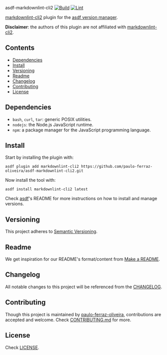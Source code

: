  asdf-markdownlint-cli2 [![Build][build-img]][build] [![Lint][lint-img]][lint]

[build]: https://github.com/paulo-ferraz-oliveira/asdf-markdownlint-cli2/actions
[build-img]: https://github.com/paulo-ferraz-oliveira/asdf-markdownlint-cli2/actions/workflows/build.yml/badge.svg
[lint]: https://github.com/paulo-ferraz-oliveira/asdf-markdownlint-cli2/actions
[lint-img]: https://github.com/paulo-ferraz-oliveira/asdf-markdownlint-cli2/actions/workflows/lint.yml/badge.svg

[markdownlint-cli2](https://github.com/DavidAnson/markdownlint-cli2) plugin for the
[asdf version manager](https://asdf-vm.com).

**Disclaimer**: the authors of this plugin are not affiliated with [markdownlint-cli2](https://github.com/DavidAnson/markdownlint-cli2).

## Contents

- [Dependencies](#dependencies)
- [Install](#install)
- [Versioning](#versioning)
- [Readme](#readme)
- [Changelog](#changelog)
- [Contributing](#contributing)
- [License](#license)

## Dependencies

- `bash`, `curl`, `tar`: generic POSIX utilities.
- `nodejs`: the Node.js JavaScript runtime.
- `npm`: a package manager for the JavaScript programming language.

## Install

Start by installing the plugin with:

```shell
asdf plugin add markdownlint-cli2 https://github.com/paulo-ferraz-oliveira/asdf-markdownlint-cli2.git
```

Now install the tool with:

```shell
asdf install markdownlint-cli2 latest
```

Check [asdf](https://github.com/asdf-vm/asdf)'s README for more instructions on how to
install and manage versions.

## Versioning

This project adheres to [Semantic Versioning](https://semver.org/spec/v2.0.0.html).

## Readme

We get inspiration for our README's format/content from
[Make a README](https://www.makeareadme.com/).

## Changelog

All notable changes to this project will be referenced from the [CHANGELOG](CHANGELOG.md).

## Contributing

Though this project is maintained by [paulo-ferraz-oliveira](https://github.com/paulo-ferraz-oliveira),
contributions are accepted and welcome. Check [CONTRIBUTING.md](CONTRIBUTING.md) for more.

## License

Check [LICENSE](LICENSE).
